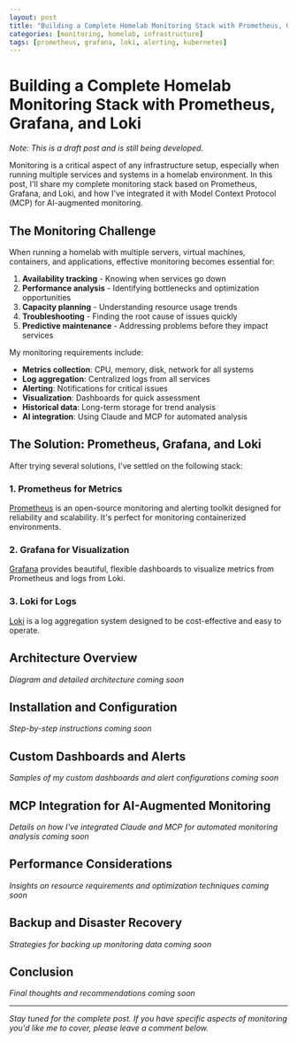 ```yaml
---
layout: post
title: "Building a Complete Homelab Monitoring Stack with Prometheus, Grafana, and Loki"
categories: [monitoring, homelab, infrastructure]
tags: [prometheus, grafana, loki, alerting, kubernetes]
---
```


# Building a Complete Homelab Monitoring Stack with Prometheus, Grafana, and Loki

*Note: This is a draft post and is still being developed.*

Monitoring is a critical aspect of any infrastructure setup, especially when running multiple services and systems in a homelab environment. In this post, I'll share my complete monitoring stack based on Prometheus, Grafana, and Loki, and how I've integrated it with Model Context Protocol (MCP) for AI-augmented monitoring.

## The Monitoring Challenge

When running a homelab with multiple servers, virtual machines, containers, and applications, effective monitoring becomes essential for:

1. **Availability tracking** - Knowing when services go down
2. **Performance analysis** - Identifying bottlenecks and optimization opportunities
3. **Capacity planning** - Understanding resource usage trends
4. **Troubleshooting** - Finding the root cause of issues quickly
5. **Predictive maintenance** - Addressing problems before they impact services

My monitoring requirements include:

- **Metrics collection**: CPU, memory, disk, network for all systems
- **Log aggregation**: Centralized logs from all services
- **Alerting**: Notifications for critical issues
- **Visualization**: Dashboards for quick assessment
- **Historical data**: Long-term storage for trend analysis
- **AI integration**: Using Claude and MCP for automated analysis

## The Solution: Prometheus, Grafana, and Loki

After trying several solutions, I've settled on the following stack:

### 1. Prometheus for Metrics

[Prometheus](https://prometheus.io/) is an open-source monitoring and alerting toolkit designed for reliability and scalability. It's perfect for monitoring containerized environments.

### 2. Grafana for Visualization

[Grafana](https://grafana.com/) provides beautiful, flexible dashboards to visualize metrics from Prometheus and logs from Loki.

### 3. Loki for Logs

[Loki](https://grafana.com/oss/loki/) is a log aggregation system designed to be cost-effective and easy to operate.

## Architecture Overview

*Diagram and detailed architecture coming soon*

## Installation and Configuration

*Step-by-step instructions coming soon*

## Custom Dashboards and Alerts

*Samples of my custom dashboards and alert configurations coming soon*

## MCP Integration for AI-Augmented Monitoring

*Details on how I've integrated Claude and MCP for automated monitoring analysis coming soon*

## Performance Considerations

*Insights on resource requirements and optimization techniques coming soon*

## Backup and Disaster Recovery

*Strategies for backing up monitoring data coming soon*

## Conclusion

*Final thoughts and recommendations coming soon*

---

*Stay tuned for the complete post. If you have specific aspects of monitoring you'd like me to cover, please leave a comment below.*
